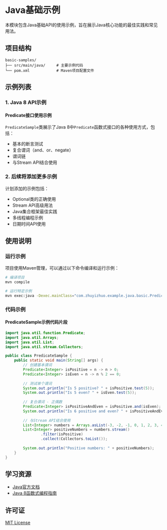 # Java基础示例

本模块包含Java基础API的使用示例，旨在展示Java核心功能的最佳实践和常见用法。

## 项目结构

```
basic-samples/
├── src/main/java/     # 主要示例代码
└── pom.xml            # Maven项目配置文件
```

## 示例列表

### 1. Java 8 API示例

#### Predicate接口使用示例

`PredicateSample`类展示了Java 8中`Predicate`函数式接口的各种使用方式，包括：

- 基本的断言测试
- 复合谓词（and、or、negate）
- 谓词链
- 与Stream API结合使用

### 2. 后续将添加更多示例

计划添加的示例包括：

- Optional类的正确使用
- Stream API高级用法
- Java集合框架最佳实践
- 多线程编程示例
- 日期时间API使用

## 使用说明

### 运行示例

项目使用Maven管理，可以通过以下命令编译和运行示例：

```bash
# 编译项目
mvn compile

# 运行特定示例
mvn exec:java -Dexec.mainClass="com.zhuyizhuo.example.java.basic.PredicateSample"
```

### 代码示例

#### PredicateSample示例代码片段

```java
import java.util.function.Predicate;
import java.util.Arrays;
import java.util.List;
import java.util.stream.Collectors;

public class PredicateSample {
    public static void main(String[] args) {
        // 创建基本谓词
        Predicate<Integer> isPositive = n -> n > 0;
        Predicate<Integer> isEven = n -> n % 2 == 0;
        
        // 测试单个谓词
        System.out.println("Is 5 positive? " + isPositive.test(5));
        System.out.println("Is 5 even? " + isEven.test(5));
        
        // 复合谓词 - 正偶数
        Predicate<Integer> isPositiveAndEven = isPositive.and(isEven);
        System.out.println("Is 6 positive and even? " + isPositiveAndEven.test(6));
        
        // 与Stream API结合使用
        List<Integer> numbers = Arrays.asList(-3, -2, -1, 0, 1, 2, 3, 4, 5, 6);
        List<Integer> positiveNumbers = numbers.stream()
                .filter(isPositive)
                .collect(Collectors.toList());
        
        System.out.println("Positive numbers: " + positiveNumbers);
    }
}
```

## 学习资源

- [Java官方文档](https://docs.oracle.com/en/java/)
- [Java 8函数式编程指南](https://docs.oracle.com/javase/tutorial/java/javaOO/lambdaexpressions.html)

## 许可证

[MIT License](https://github.com/zhuyizhuo/java-samples/blob/master/LICENSE)